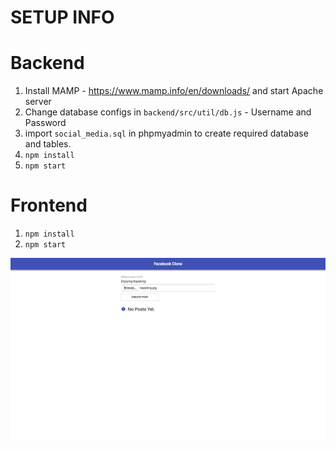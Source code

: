 # SETUP INFO

# Backend

1. Install MAMP - https://www.mamp.info/en/downloads/ and start Apache server
2. Change database configs in `backend/src/util/db.js` - Username and Password
3. import `social_media.sql` in phpmyadmin to create required database and tables.
3. `npm install`
4. `npm start`

# Frontend

1. `npm install`
2. `npm start`

![Create Post](create-post.png)
